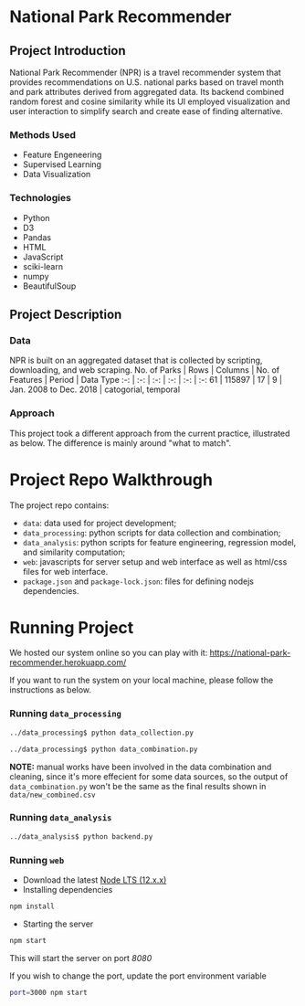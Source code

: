 # National Park Recommender

## Project Introduction
National Park Recommender (NPR) is a travel recommender system that provides recommendations on U.S. national parks based on travel month and park attributes derived from aggregated data. Its backend combined random forest and cosine similarity while its UI employed visualization and user interaction to simplify search and create ease of finding alternative.

### Methods Used
* Feature Engeneering
* Supervised Learning
* Data Visualization

### Technologies
* Python
* D3
* Pandas
* HTML
* JavaScript
* sciki-learn
* numpy
* BeautifulSoup

## Project Description

### Data
NPR is built on an aggregated dataset that is collected by scripting, downloading, and web scraping.
No. of Parks | Rows | Columns | No. of Features | Period | Data Type 
:-: | :-: | :-: | :-: | :-: | :-:
61 | 115897 | 17 | 9 | Jan. 2008 to Dec. 2018 | catogorial, temporal

### Approach
This project took a different approach from the current practice, illustrated as below. The difference is mainly around "what to match".


# Project Repo Walkthrough
The project repo contains:
  * ```data```: data used for project development;
  * ```data_processing```: python scripts for data collection and combination;
  * ```data_analysis```: python scripts for feature engineering, regression model, and similarity computation; 
  * ```web```: javascripts for server setup and web interface as well as html/css files for web interface.
  * ```package.json``` and ```package-lock.json```: files for defining nodejs dependencies.

# Running Project
We hosted our system online so you can play with it: https://national-park-recommender.herokuapp.com/

If you want to run the system on your local machine, please follow the instructions as below.

### Running ```data_processing```
```bash
../data_processing$ python data_collection.py
```
```bash
../data_processing$ python data_combination.py
```
**NOTE:** manual works have been involved in the data combination and cleaning, since it's more effecient for some data sources, so the output of ```data_combination.py``` won't be the same as the final results shown in ```data/new_combined.csv``` 

### Running ```data_analysis```
```bash
../data_analysis$ python backend.py
```

### Running ```web```

* Download the latest [Node LTS (12.x.x)](https://nodejs.org/en/download/)
* Installing dependencies
```bash
npm install
```
* Starting the server
```bash
npm start
```

This will start the server on port *8080*

If you wish to change the port, update the port environment variable
```bash
port=3000 npm start
```
